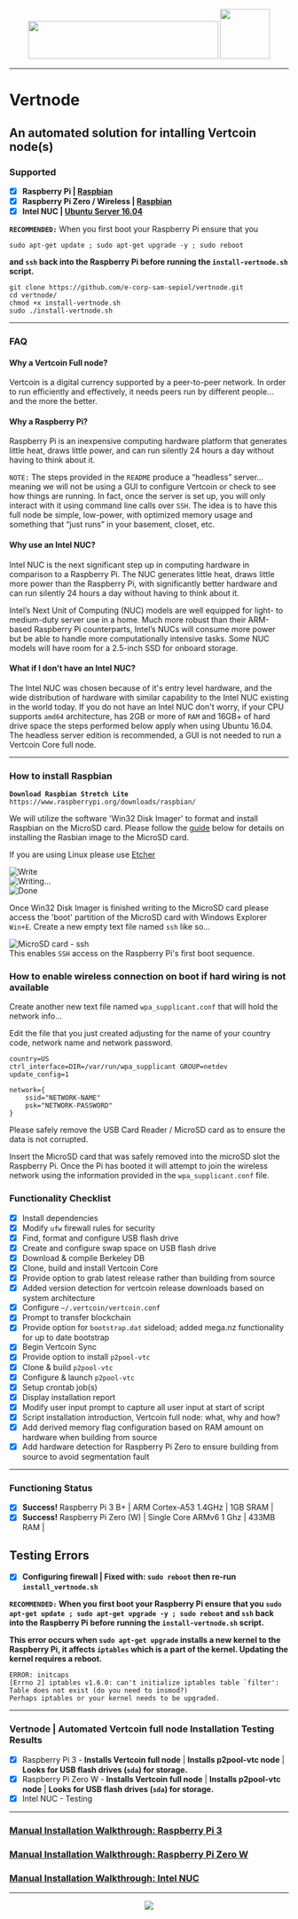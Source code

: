 <p align="center">
  <img src="https://github.com/e-corp-sam-sepiol/Documentation/blob/master/images/vertcoin-branding.png" width="343" height="68" /> <img src="https://i.imgur.com/1RKi4wd.png" width="90">
</p>

------------

# Vertnode 
## An automated solution for intalling Vertcoin node(s)
### Supported
- [x] **Raspberry Pi | [Raspbian](https://www.raspberrypi.org/downloads/raspbian/)**
- [x] **Raspberry Pi Zero / Wireless | [Raspbian](https://www.raspberrypi.org/downloads/raspbian/)** 
- [x] **Intel NUC | [Ubuntu Server 16.04](http://releases.ubuntu.com/16.04/)**

**`RECOMMENDED:`** When you first boot your Raspberry Pi ensure that you 
```
sudo apt-get update ; sudo apt-get upgrade -y ; sudo reboot
``` 
**and `ssh` back into the Raspberry Pi before running the `install-vertnode.sh` script.**
```
git clone https://github.com/e-corp-sam-sepiol/vertnode.git
cd vertnode/
chmod +x install-vertnode.sh
sudo ./install-vertnode.sh 
```
---------------

### FAQ
#### Why a Vertcoin Full node?
Vertcoin is a digital currency supported by a peer-to-peer network. In order to run efficiently and effectively, it needs peers run by different people... and the more the better.

#### Why a Raspberry Pi?
Raspberry Pi is an inexpensive computing hardware platform that generates little heat, draws little power, and can run silently 24 hours a day without having to think about it.

`NOTE:` The steps provided in the `README` produce a “headless” server... meaning we will not be using a GUI to configure Vertcoin or check to see how things are running. In fact, once the server is set up, you will only interact with it using command line calls over `SSH`. The idea is to have this full node be simple, low-power, with optimized memory usage and something that “just runs” in your basement, closet, etc.

#### Why use an Intel NUC?
Intel NUC is the next significant step up in computing hardware in comparison to a Raspberry Pi. The NUC generates little heat, draws little more power than the Raspberry Pi, with significantly better hardware and can run silently 24 hours a day without having to think about it. 

Intel’s Next Unit of Computing (NUC) models are well equipped for light- to medium-duty server use in a home. Much more robust than their ARM-based Raspberry Pi counterparts, Intel’s NUCs will consume more power but be able to handle more computationally intensive tasks. Some NUC models will have room for a 2.5-inch SSD for onboard storage.

#### What if I don't have an Intel NUC?
The Intel NUC was chosen because of it's entry level hardware, and the wide distribution of hardware with similar capability to the Intel NUC existing in the world today. If you do not have an Intel NUC don't worry, if your CPU supports `amd64` architecture, has 2GB or more of `RAM` and 16GB+ of hard drive space the steps performed below apply when using Ubuntu 16.04. The headless server edition is recommended, a GUI is not needed to run a Vertcoin Core full node. 

---------------

### How to install Raspbian
**`Download Raspbian Stretch Lite`**
`https://www.raspberrypi.org/downloads/raspbian/`  

We will utilize the software 'Win32 Disk Imager' to format and install Raspbian on the MicroSD card. Please follow the [guide](https://www.raspberrypi.org/documentation/installation/installing-images/windows.md) below for details on installing the Rasbian image to the MicroSD card.

If you are using Linux please use [Etcher](https://etcher.io/)

![Write](https://i.imgur.com/fTyqpat.png)  
![Writing...](https://i.imgur.com/DrGi0mb.png)  
![Done](https://i.imgur.com/cfUjvKR.png)

Once Win32 Disk Imager is finished writing to the MicroSD card please access the 'boot' partition of the MicroSD card with Windows Explorer `Win+E`. Create a new empty text file named `ssh` like so...

![MicroSD card - ssh](https://i.imgur.com/m14rGdV.png)  
This enables `SSH` access on the Raspberry Pi's first boot sequence. 

### How to enable wireless connection on boot if hard wiring is not available

Create another new text file named `wpa_supplicant.conf` that will hold the network info...

Edit the file that you just created adjusting for the name of your country code, network name and network password.

```
country=US
ctrl_interface=DIR=/var/run/wpa_supplicant GROUP=netdev
update_config=1

network={
    ssid="NETWORK-NAME"
    psk="NETWORK-PASSWORD"
}
```
Please safely remove the USB Card Reader / MicroSD card as to ensure the data is not corrupted.

Insert the MicroSD card that was safely removed into the microSD slot the Raspberry Pi. Once the Pi has booted it will attempt to join the wireless network using the information provided in the `wpa_supplicant.conf` file.

### Functionality Checklist
- [x] Install dependencies
- [x] Modify `ufw` firewall rules for security
- [x] Find, format and configure USB flash drive
- [x] Create and configure swap space on USB flash drive
- [x] Download & compile Berkeley DB
- [x] Clone, build and install Vertcoin Core
- [x] Provide option to grab latest release rather than building from source
- [x] Added version detection for vertcoin release downloads based on system architecture
- [x] Configure `~/.vertcoin/vertcoin.conf`
- [x] Prompt to transfer blockchain
- [x] Provide option for `bootstrap.dat` sideload; added mega.nz functionality for up to date bootstrap
- [x] Begin Vertcoin Sync
- [x] Provide option to install `p2pool-vtc`
- [x] Clone & build `p2pool-vtc`
- [x] Configure & launch `p2pool-vtc` 
- [x] Setup crontab job(s)
- [x] Display installation report
- [x] Modify user input prompt to capture all user input at start of script
- [x] Script installation introduction, Vertcoin full node: what, why and how?
- [x] Add derived memory flag configuration based on RAM amount on hardware when building from source
- [x] Add hardware detection for Raspberry Pi Zero to ensure building from source to avoid segmentation fault

------------

### Functioning Status
- [x] **Success!** Raspberry Pi 3 B+ | ARM Cortex-A53 1.4GHz | 1GB SRAM | 
- [x] **Success!** Raspberry Pi Zero (W) | Single Core ARMv6 1 Ghz | 433MB RAM |

## Testing Errors

- [x] **Configuring firewall | Fixed with: `sudo reboot` then re-run `install_vertnode.sh`**

**`RECOMMENDED:` When you first boot your Raspberry Pi ensure that you `sudo apt-get update ; sudo apt-get upgrade -y ; sudo reboot` and `ssh` back into the Raspberry Pi before running the `install-vertnode.sh` script.**

**This error occurs when `sudo apt-get upgrade` installs a new kernel to the Raspberry Pi, it affects `iptables` which is a part of the kernel. Updating the kernel requires a reboot.**
```
ERROR: initcaps
[Errno 2] iptables v1.6.0: can't initialize iptables table `filter': Table does not exist (do you need to insmod?)
Perhaps iptables or your kernel needs to be upgraded.
```
------------
### Vertnode | Automated Vertcoin full node Installation Testing Results
- [x] Raspberry Pi 3 - **Installs Vertcoin full node** | **Installs p2pool-vtc node** | **Looks for USB flash drives (`sda`) for storage.** 
- [x] Raspberry Pi Zero W - **Installs Vertcoin full node** | **Installs p2pool-vtc node** | **Looks for USB flash drives (`sda`) for storage.** 
- [x] Intel NUC - Testing

------------

### [Manual Installation Walkthrough: Raspberry Pi 3](https://github.com/vertcoin-project/VertDocs/blob/master/docs/FullNodes/raspberry-pi.md)
### [Manual Installation Walkthrough: Raspberry Pi Zero W](https://github.com/vertcoin-project/VertDocs/blob/master/docs/FullNodes/raspberry-pi-zero-w.md)
### [Manual Installation Walkthrough: Intel NUC](https://github.com/vertcoin-project/VertDocs/blob/master/docs/FullNodes/intel-nuc.md)

------------

<p align="center">
  <img src="https://i.imgur.com/zgx4uiu.jpg">
</p>
